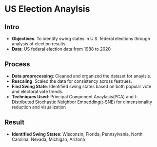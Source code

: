 # US Election Anaylsis

## Intro
- **Objectives**: To identify swing states in U.S. federal elections through analysis of election results.
- **Data**: US federal election data from 1988 to 2020

## Process
- **Data proprocessing**: Cleaned and organized the dataset for anaylsis.
- **Rescaling**: Scaled the data for consistency across featrues.
- **Find Swing State**: Identified swing states based on both popular vote and electoral vote trends.
- **Techniques Used**: Principal Component Anaylasis(PCA) and t-Distributed Stochastic Neighbor Embedding(t-SNE) for dimensionality reduction and visualization

## Result
- **Identified Swing States**: Wisconsin, Florida, Pennsylvania, North Carolina, Nevada, Michigan, Arizona
